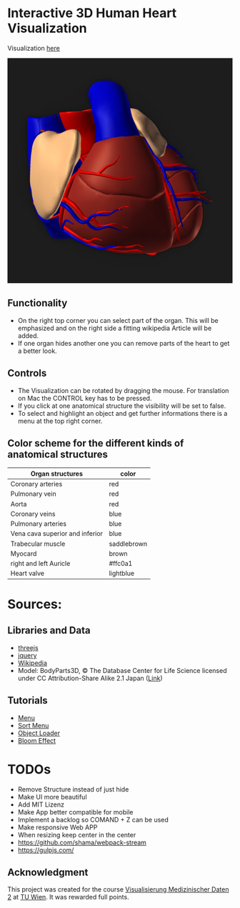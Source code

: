 # Interactive 3D Human Heart Visualization

Visualization [here](https://ippon1.github.io/Interactive-3D-Human-Heart-Visualization/)

![Heart](./screenshots/example_heart.png)

## Functionality
* On the right top corner you can select part of the organ. This will be emphasized and on the right side a fitting wikipedia Article will be added.
* If one organ hides another one you can remove parts of the heart to get a better look.

## Controls
* The Visualization can be rotated by dragging the mouse. For translation on Mac the CONTROL key has to be pressed.
* If you click at one anatomical structure the visibility will be set to false.
* To select and highlight an object and get further informations there is a menu at the top right corner. 

## Color scheme for the different kinds of anatomical structures
Organ structures | color
--- | --- 
Coronary arteries | red
Pulmonary vein | red
Aorta | red
Coronary veins | blue
Pulmonary arteries | blue
Vena cava superior and inferior | blue
Trabecular muscle | saddlebrown
Myocard | brown
right and left Auricle | #ffc0a1
Heart valve | lightblue

# Sources:
## Libraries and Data
* [threejs](https://threejs.org/)
* [jquery](https://jquery.com/)
* [Wikipedia](https://en.wikipedia.org)
* Model: BodyParts3D, © The Database Center for Life Science licensed under CC Attribution-Share Alike 2.1 Japan ([Link](http://lifesciencedb.jp/bp3d/?fbclid=IwAR1KWPydXGal56TpQECD6nJsdcyhLHbElKpUotss5UFEw22KZFBliX3ugtY))

## Tutorials
* [Menu](https://stackoverflow.com/questions/22896144/drop-down-menu-not-work)
* [Sort Menu](https://stackoverflow.com/questions/5248189/sort-select-menu-alphabetically)
* [Object Loader](https://threejs.org/examples/webgl_loader_obj2_options)
* [Bloom Effect](https://threejs.org/examples/webgl_postprocessing_unreal_bloom_selective)

# TODOs
* Remove Structure instead of just hide
* Make UI more beautiful
* Add MIT Lizenz
* Make App better compatible for mobile 
* Implement a backlog so COMAND + Z can be used
* Make responsive Web APP
* When resizing keep center in the center
* https://github.com/shama/webpack-stream
* https://gulpjs.com/

## Acknowledgment
This project was created for the course [Visualisierung Medizinischer Daten 2](https://www.cg.tuwien.ac.at/courses/MedVis2/VU.html) at [TU Wien](https://www.cg.tuwien.ac.at). It was rewarded full points.
